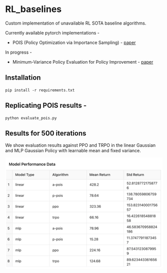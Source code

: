 # RL_baselines
Custom implementation of unavailable RL SOTA baseline algorithms.

Currently available pytorch implementations -
+ POIS (Policy Optimization via Importance Sampling) - [paper](https://proceedings.neurips.cc/paper/2018/file/6aed000af86a084f9cb0264161e29dd3-Paper.pdf)

In progress - 
+ Minimum-Variance Policy Evaluation for Policy Improvement - [paper](https://proceedings.mlr.press/v216/metelli23a/metelli23a.pdf)

## Installation
``pip install -r requirements.txt``

## Replicating POIS results -

 ``python evaluate_pois.py``


## Results for 500 iterations

We show evaluation results against PPO and TRPO in the linear Gaussian and MLP Gaussian Policy with learnable mean and fixed variance.

![Image](pois_performance.png)
